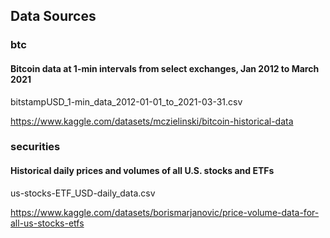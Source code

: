 ## Data Sources

### btc

#### Bitcoin data at 1-min intervals from select exchanges, Jan 2012 to March 2021

bitstampUSD_1-min_data_2012-01-01_to_2021-03-31.csv

https://www.kaggle.com/datasets/mczielinski/bitcoin-historical-data


### securities

#### Historical daily prices and volumes of all U.S. stocks and ETFs

us-stocks-ETF_USD-daily_data.csv

https://www.kaggle.com/datasets/borismarjanovic/price-volume-data-for-all-us-stocks-etfs
